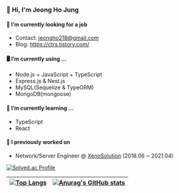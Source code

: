 ### 👋 Hi, I'm Jeong Ho Jung

#### 🔭 I’m currently looking for a job
* Contact: jeongho218@gmail.com
* Blog: https://ctrs.tistory.com/

#### 🖥️ I’m currently using ...
* Node.js + JavaScript + TypeScript
* Express.js &  Nest.js
* MySQL(Sequelize & TypeORM)
* MongoDB(mongoose)

#### 🌱 I’m currently learning ...
* TypeScript
* React

#### 🏦 I previously worked on
* Network/Server Engineer @ [XenoSolution](https://xenosolution.co.kr/) (2018.06 ~ 2021.04)

[![Solved.ac Profile](http://mazassumnida.wtf/api/v2/generate_badge?boj=jeongho218)](https://solved.ac/jeongho218/)

| <a>[![Top Langs](https://github-readme-stats.vercel.app/api/top-langs/?username=jeongho218&layout=compact&theme=tokyonight)](https://github.com/anuraghazra/github-readme-stats) </a>|<a> [![Anurag's GitHub stats](https://github-readme-stats.vercel.app/api?username=jeongho218&show_icons=true&theme=tokyonight)](https://github.com/anuraghazra/github-readme-stats) </a> |
| ------------- | ------------- |
